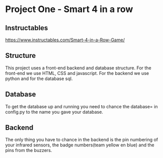 # Project One - Smart 4 in a row

## Instructables

https://www.instructables.com/Smart-4-in-a-Row-Game/

## Structure

This project uses a front-end backend and database structure.
For the front-end we use HTML, CSS and javascript. For the backend we use python and for the database sql.

## Database

To get the database up and running you need to chance the database= in config.py to the name you gave your database.

## Backend

The only thing you have to chance in the backend is the pin numbering of your infrared sensors, the badge numbers(team yellow en blue) and the pins from the buzzers.
